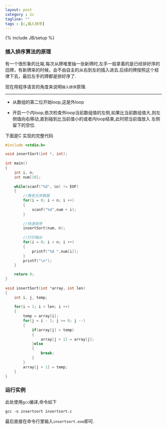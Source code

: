 ```yaml
---
layout: post
category : 2c
tagline: ""
tags : [c,插入排序]
---
```

{% include JB/setup %}


### 插入排序算法的原理

有一个很形象的比喻,每次从牌堆里抽一张新牌时,左手一般拿着的是已经排好序的旧牌，有新牌来的时候，会不由自主的从右到左的插入进去.后续的牌按照这个规律下去，最后左手的牌都是排好序了.

现在用程序语言的角度来说明`插入排序`原理.

---

* 从数组的第二位开始loop,这是外loop

* 开启一个内loop,依次检查外loop当前数组值的左侧,如果比当前数组值大,则左侧值向右移动,直到碰到比当前值小的或者内loop结束,此时把当前值放入
左侧留下的空位.

下面是C 实现的完整代码

```cpp
#include <stdio.h>

void insertSort(int *, int);  
  
int main()  
{  
    int i, n;  
    int num[10];  
  
    while(scanf("%d", &n) != EOF)  
    {  
        //接收无序数据  
        for(i = 0; i < n; i ++)  
        {  
            scanf("%d",num + i);  
        }  
  
        //快速排序  
        insertSort(num, n);  
  
        //打印输出  
        for(i = 0; i < n; i ++)  
        {  
            printf("%d ",num[i]);  
        }  
        printf("\n");  
    }  

    return 0;  
}  
  
void insertSort(int *array, int len)  
{  
    int i, j, temp;  
  
    for(i = 1; i < len; i ++)  
    {  
        temp = array[i];  
        for(j = i - 1; j >= 0; j --)  
        {  
            if(array[j] > temp)  
            {  
                array[j + 1] = array[j];      
            }else  
            {  
                break;  
            }  
        }  
        array[j + 1] = temp;  
    }  
}  

```

### 运行实例

此处使用`gcc`编译,命令如下

    gcc -o insertsort insertsort.c

最后直接在命令行里输入`insertsort.exe`即可.